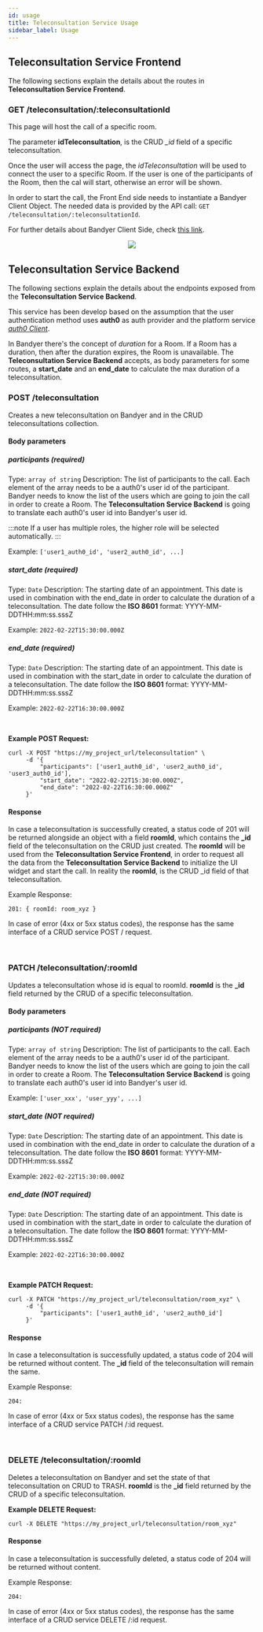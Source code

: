 ```yaml
---
id: usage
title: Teleconsultation Service Usage
sidebar_label: Usage
---
```

## Teleconsultation Service Frontend

The following sections explain the details about the routes in **Teleconsultation Service Frontend**.

### GET /teleconsultation/:teleconsultationId

This page will host the call of a specific room.

The parameter **idTeleconsultation**, is the CRUD *_id* field of a specific teleconsultation.

Once the user will access the page, the _idTeleconsultation_ will be used to connect the user to a specific Room. If the user is one of the participants of the Room, then the cal will start, otherwise an error will be shown.

In order to start the call, the Front End side needs to instantiate a Bandyer Client Object. The needed data is provided by the API call: `GET /teleconsultation/:teleconsultationId`.

For further details about Bandyer Client Side, check [this link](https://github.com/Bandyer/Bandyer-Chat-Widget#create).

<p align="center">
  <img src="../assets/doc/get_teleconsultation_fe.png" />
</p>

## Teleconsultation Service Backend

The following sections explain the details about the endpoints exposed from the **Teleconsultation Service Backend**.

This service has been develop based on the assumption that the user authentication method uses **auth0** as auth provider and the platform service [*auth0 Client*](https://docs.mia-platform.eu/docs/runtime_suite/auth0-client/overview_and_usage).

In Bandyer there's the concept of _duration_ for a Room.
If a Room has a duration, then after the duration expires, the Room is unavailable.
The **Teleconsultation Service Backend** accepts, as body parameters for some routes, a **start_date** and an **end_date** to calculate the max duration of a teleconsultation.

### POST /teleconsultation

Creates a new teleconsultation on Bandyer and in the CRUD teleconsultations collection.

#### Body parameters

##### participants (required) 
Type: `array of string`
Description: The list of participants to the call.
Each element of the array needs to be a auth0's user id of the participant.
Bandyer needs to know the list of the users which are going to join the call in order to create a Room. The **Teleconsultation Service Backend** is going to translate each auth0's user id into Bandyer's user id.

:::note
If a user has multiple roles, the higher role will be selected automatically.
:::

Example: ```['user1_auth0_id', 'user2_auth0_id', ...]```

##### start_date (required)
Type: `Date`
Description: The starting date of an appointment.
This date is used in combination with the end_date in order to calculate the duration of a teleconsultation.
The date follow the **ISO 8601** format: YYYY-MM-DDTHH:mm:ss.sssZ

Example: ```2022-02-22T15:30:00.000Z```

##### end_date (required)
Type: `Date`
Description: The starting date of an appointment.
This date is used in combination with the start_date in order to calculate the duration of a teleconsultation.
The date follow the **ISO 8601** format: YYYY-MM-DDTHH:mm:ss.sssZ

Example: ```2022-02-22T16:30:00.000Z```

<br />

**Example POST Request:**
```
curl -X POST "https://my_project_url/teleconsultation" \
     -d '{
         "participants": ['user1_auth0_id', 'user2_auth0_id', 'user3_auth0_id'],
         "start_date": "2022-02-22T15:30:00.000Z",
         "end_date": "2022-02-22T16:30:00.000Z"
     }'
```

#### Response

In case a teleconsultation is successfully created, a status code of 201 will be returned alongside an object with a field **roomId**, which contains the **_id** field of the teleconsultation on the CRUD just created.
The **roomId** will be used from the **Teleconsultation Service Frontend**, in order to request all the data from the **Teleconsultation Service Backend** to initialize the UI widget and start the call. In reality the **roomId**, is the CRUD _id field of that teleconsultation.

Example Response:
```
201: { roomId: room_xyz }
```

In case of error (4xx or 5xx status codes), the response has the same interface of a CRUD service POST / request.

<br/>

### PATCH /teleconsultation/:roomId

Updates a teleconsultation whose id is equal to roomId.
**roomId** is the **_id** field returned by the CRUD of a specific teleconsultation.

#### Body parameters

##### participants (NOT required) 
Type: `array of string`
Description: The list of participants to the call.
Each element of the array needs to be a auth0's user id of the participant.
Bandyer needs to know the list of the users which are going to join the call in order to create a Room. The **Teleconsultation Service Backend** is going to translate each auth0's user id into Bandyer's user id.

Example: ```['user_xxx', 'user_yyy', ...]```

##### start_date (NOT required) 
Type: `Date`
Description: The starting date of an appointment.
This date is used in combination with the end_date in order to calculate the duration of a teleconsultation.
The date follow the **ISO 8601** format: YYYY-MM-DDTHH:mm:ss.sssZ

Example: ```2022-02-22T15:30:00.000Z```

##### end_date (NOT required) 
Type: `Date`
Description: The starting date of an appointment.
This date is used in combination with the start_date in order to calculate the duration of a teleconsultation.
The date follow the **ISO 8601** format: YYYY-MM-DDTHH:mm:ss.sssZ

Example: ```2022-02-22T16:30:00.000Z```

<br />

**Example PATCH Request:**
```
curl -X PATCH "https://my_project_url/teleconsultation/room_xyz" \
     -d '{
         "participants": ['user1_auth0_id', 'user2_auth0_id']
     }'
```

#### Response

In case a teleconsultation is successfully updated, a status code of 204 will be returned without content. The **_id** field of the teleconsultation will remain the same.

Example Response:
```
204:
```

In case of error (4xx or 5xx status codes), the response has the same interface of a CRUD service PATCH /:id request.

<br/>

### DELETE /teleconsultation/:roomId

Deletes a teleconsultation on Bandyer and set the state of that teleconsultation on CRUD to TRASH.
**roomId** is the **_id** field returned by the CRUD of a specific teleconsultation.

**Example DELETE Request:**
```
curl -X DELETE "https://my_project_url/teleconsultation/room_xyz"
```

#### Response

In case a teleconsultation is successfully deleted, a status code of 204 will be returned without content.

Example Response:
```
204:
```

In case of error (4xx or 5xx status codes), the response has the same interface of a CRUD service DELETE /:id request.
